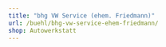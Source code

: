 ```yaml
---
title: "bhg VW Service (ehem. Friedmann)"
url: /buehl/bhg-vw-service-ehem-friedmann/
shop: Autowerkstatt
---
```


